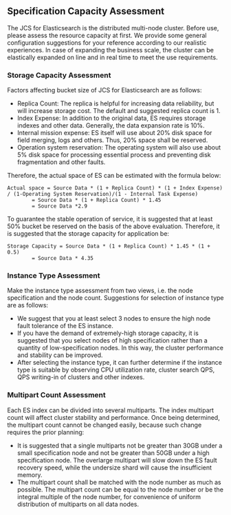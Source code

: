 ## Specification Capacity Assessment

The JCS for Elasticsearch is the distributed multi-node cluster. Before use, please assess the resource capacity at first. We provide some general configuration suggestions for your reference according to our realistic experiences. In case of expanding the business scale, the cluster can be elastically expanded on line and in real time to meet the use requirements.

### Storage Capacity Assessment

Factors affecting bucket size of JCS for Elasticsearch are as follows:

- Replica Count: The replica is helpful for increasing data reliability, but will increase storage cost. The default and suggested replica count is 1.</br>
- Index Expense: In addition to the original data, ES requires storage indexes and other data. Generally, the data expansion rate is 10%.</br>
- Internal mission expense: ES itself will use about 20% disk space for field merging, logs and others. Thus, 20% space shall be reserved.</br>
- Operation system reservation: The operating system will also use about 5% disk space for processing essential process and preventing disk fragmentation and other faults.</br>

Therefore, the actual space of ES can be estimated with the formula below:

```
Actual space = Source Data * (1 + Replica Count) * (1 + Index Expense) / (1-Operating System Reservation)/(1 - Internal Task Expense) 
        = Source Data * (1 + Replica Count) * 1.45
        = Source Data *2.9
```

To guarantee the stable operation of service, it is suggested that at least 50% bucket be reserved on the basis of the above evaluation. Therefore, it is suggested that the storage capacity for application be:

```	
Storage Capacity = Source Data * (1 + Replica Count) * 1.45 * (1 + 0.5)
        = Source Data * 4.35
```

### Instance Type Assessment

Make the instance type assessment from two views, i.e. the node specification and the node count. Suggestions for selection of instance type are as follows:</br>

- We suggest that you at least select 3 nodes to ensure the high node fault tolerance of the ES instance.</br>
- If you have the demand of extremely-high storage capacity, it is suggested that you select nodes of high specification rather than a quantity of low-specification nodes. In this way, the cluster performance and stability can be improved.</br>
- After selecting the instance type, it can further determine if the instance type is suitable by observing CPU utilization rate, cluster search QPS, QPS writing-in of clusters and other indexes.</br>

### Multipart Count Assessment

Each ES index can be divided into several multiparts. The index multipart count will affect cluster stability and performance. Once being determined, the multipart count cannot be changed easily, because such change requires the prior planning:</br>

- It is suggested that a single multiparts not be greater than 30GB under a small specification node and not be greater than 50GB under a high specification node. The overlarge multipart will slow down the ES fault recovery speed, while the undersize shard will cause the insufficient memory.</br>
- The multipart count shall be matched with the node number as much as possible. The multipart count can be equal to the node number or be the integral multiple of the node number, for convenience of uniform distribution of multiparts on all data nodes.</br>
